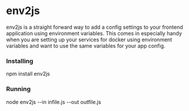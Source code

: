 # env2js

env2js is a straight forward way to add a config settings to your frontend application using environment variables. This comes in especially handy when you are setting up your services for docker using environment variables and want to use the same variables for your app config.


### Installing

npm install env2js

### Running

node env2js --in infile.js --out outfile.js
